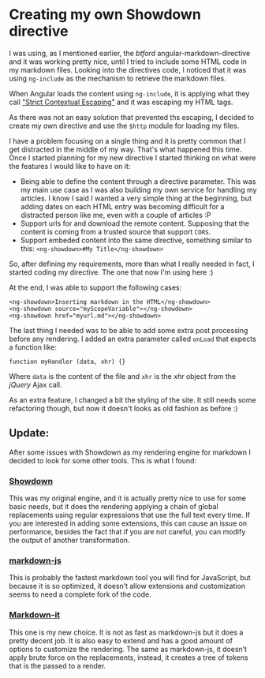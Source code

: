 Creating my own Showdown directive
==================================

I was using, as I mentioned earlier, the _btford_ angular-markdown-directive and it was working pretty nice,
until I tried to include some HTML code in my markdown files. Looking into the directives code, I noticed that it
was using `ng-include` as the mechanism to retrieve the markdown files.

When Angular loads the content using `ng-include`, it is applying what they call
["Strict Contextual Escaping"](https://docs.angularjs.org/api/ng/service/$sce) and it was escaping my HTML tags.

As there was not an easy solution that prevented ths escaping, I decided to create my own directive and use the `$http` module
for loading my files.

I have a problem focusing on a single thing and it is pretty common that I get distracted in the middle of my way. 
That's what happened this time. Once I started planning for my new directive I started thinking on what were the features
I would like to have on it:
 
* Being able to define the content through a directive parameter. This was my main use case as I was also building my own 
service for handling my articles. I know I said I wanted a very simple thing at the beginning, but adding dates on each 
HTML entry was becoming difficult for a distracted person like me, even with a couple of articles :P 
* Support urls for and download the remote content. Supposing that the content is coming from a trusted source that 
support `CORS`.
* Support embeded content into the same directive, something similar to this: `<ng-showdown>#My Title</ng-showdown>`

So, after defining my requirements, more than what I really needed in fact, I started coding my directive. The one that
now I'm using here :)

At the end, I was able to support the following cases:

    <ng-showdown>Inserting markdown in the HTML</ng-showdown>
    <ng-showdown source="myScopeVariable"></ng-showdown>
    <ng-showdown href="myurl.md"></ng-showdown>
    
The last thing I needed was to be able to add some extra post processing before any rendering.
I added an extra parameter called `onLoad` that expects a function like:
 
    function myHandler (data, xhr) {}
    
Where `data` is the content of the file and `xhr` is the _xhr_ object from the _jQuery_ Ajax call.

As an extra feature, I changed a bit the styling of the site. It still needs some refactoring though, but now it doesn't looks as old fashion as before :)

## Update:

After some issues with Showdown as my rendering engine for markdown I decided to look for some other tools. This is what I found:

### [Showdown](https://github.com/showdownjs/showdown)

This was my original engine, and it is actually pretty nice to use for some basic needs, but it does the rendering applying a chain of global replacements using regular expressions that use the full text every time. If you are interested in adding some extensions, this can cause an issue on performance, besides the fact that if you are not careful, you can modify the output of another transformation.

### [markdown-js](https://github.com/evilstreak/markdown-js)

This is probably the fastest markdown tool you will find for JavaScript, but because it is so optimized, it doesn’t allow extensions and customization seems to need a complete fork of the code.

### [Markdown-it](https://github.com/markdown-it/markdown-it)

This one is my new choice. It is not as fast as markdown-js but it does a pretty decent job. It is also easy to extend and has a good amount of options to customize the rendering. The same as markdown-js, it doesn’t apply brute force on the replacements, instead, it creates a tree of tokens that is the passed to a render. 
